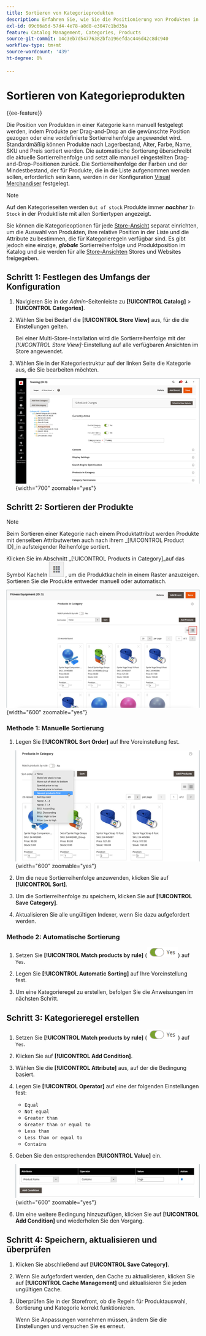 ```yaml
---
title: Sortieren von Kategorieprodukten
description: Erfahren Sie, wie Sie die Positionierung von Produkten in einer Kategorie manuell oder durch Anwenden einer vordefinierten Sortierreihenfolge definieren.
exl-id: 09c66a5d-57d4-4e78-a8d8-e3047c1bd35a
feature: Catalog Management, Categories, Products
source-git-commit: 14c3eb7d54776382bfa196efdac446d42c8dc940
workflow-type: tm+mt
source-wordcount: '439'
ht-degree: 0%

---
```


# Sortieren von Kategorieprodukten

{{ee-feature}}

Die Position von Produkten in einer Kategorie kann manuell festgelegt werden, indem Produkte per Drag-and-Drop an die gewünschte Position gezogen oder eine vordefinierte Sortierreihenfolge angewendet wird. Standardmäßig können Produkte nach Lagerbestand, Alter, Farbe, Name, SKU und Preis sortiert werden. Die automatische Sortierung überschreibt die aktuelle Sortierreihenfolge und setzt alle manuell eingestellten Drag-and-Drop-Positionen zurück. Die Sortierreihenfolge der Farben und der Mindestbestand, der für Produkte, die in die Liste aufgenommen werden sollen, erforderlich sein kann, werden in der Konfiguration [Visual Merchandiser](../configuration-reference/catalog/visual-merchandiser.md) festgelegt.

>[!NOTE]
>
>Auf den Kategorieseiten werden `Out of stock` Produkte immer **_nachher_** `In Stock` in der Produktliste mit allen Sortiertypen angezeigt.

Sie können die Kategorieoptionen für jede [Store-Ansicht](../stores-purchase/stores.md#add-stores) separat einrichten, um die Auswahl von Produkten, ihre relative Position in der Liste und die Attribute zu bestimmen, die für Kategorieregeln verfügbar sind. Es gibt jedoch eine einzige, **_globale_** Sortierreihenfolge und Produktposition im Katalog und sie werden für alle [Store-Ansichten](../stores-purchase/store-views.md) Stores und Websites freigegeben.

## Schritt 1: Festlegen des Umfangs der Konfiguration

1. Navigieren Sie in der _Admin_-Seitenleiste zu **[!UICONTROL Catalog]** > **[!UICONTROL Categories]**.

1. Wählen Sie bei Bedarf die **[!UICONTROL Store View]** aus, für die die Einstellungen gelten.

   Bei einer Multi-Store-Installation wird die Sortierreihenfolge mit der _[!UICONTROL Store View]_-Einstellung auf alle verfügbaren Ansichten im Store angewendet.

1. Wählen Sie in der Kategoriestruktur auf der linken Seite die Kategorie aus, die Sie bearbeiten möchten.

   ![Kategoriestruktur](./assets/category-selected.png){width="700" zoomable="yes"}

## Schritt 2: Sortieren der Produkte

>[!NOTE]
>
>Beim Sortieren einer Kategorie nach einem Produktattribut werden Produkte mit denselben Attributwerten auch nach ihrem _[!UICONTROL Product ID]_in aufsteigender Reihenfolge sortiert.

Klicken Sie im Abschnitt _[!UICONTROL Products in Category]_auf das Symbol Kacheln ![Anzeigen von Kacheln](../assets/icon-view-tiles.png) , um die Produktkacheln in einem Raster anzuzeigen. Sortieren Sie die Produkte entweder manuell oder automatisch.

![Produktkacheln](./assets/category-products-tiles.png){width="600" zoomable="yes"}

### Methode 1: Manuelle Sortierung

1. Legen Sie **[!UICONTROL Sort Order]** auf Ihre Voreinstellung fest.

   ![Sortierreihenfolge](./assets/category-edit-sort-order.png){width="600" zoomable="yes"}

1. Um die neue Sortierreihenfolge anzuwenden, klicken Sie auf **[!UICONTROL Sort]**.

1. Um die Sortierreihenfolge zu speichern, klicken Sie auf **[!UICONTROL Save Category]**.

1. Aktualisieren Sie alle ungültigen Indexer, wenn Sie dazu aufgefordert werden.

### Methode 2: Automatische Sortierung

1. Setzen Sie **[!UICONTROL Match products by rule]** (![Ja ein](../assets/toggle-yes.png)) auf `Yes`.


1. Legen Sie **[!UICONTROL Automatic Sorting]** auf Ihre Voreinstellung fest.

1. Um eine Kategorieregel zu erstellen, befolgen Sie die Anweisungen im nächsten Schritt.

## Schritt 3: Kategorieregel erstellen

1. Setzen Sie **[!UICONTROL Match products by rule]** (![Ja ein](../assets/toggle-yes.png)) auf `Yes`.

1. Klicken Sie auf **[!UICONTROL Add Condition]**.

1. Wählen Sie die **[!UICONTROL Attribute]** aus, auf der die Bedingung basiert.

1. Legen Sie **[!UICONTROL Operator]** auf eine der folgenden Einstellungen fest:

   - `Equal`
   - `Not equal`
   - `Greater than`
   - `Greater than or equal to`
   - `Less than`
   - `Less than or equal to`
   - `Contains`

1. Geben Sie den entsprechenden **[!UICONTROL Value]** ein.

   ![Kategoriebedingung](./assets/category-rule-create.png){width="600" zoomable="yes"}

1. Um eine weitere Bedingung hinzuzufügen, klicken Sie auf **[!UICONTROL Add Condition]** und wiederholen Sie den Vorgang.

## Schritt 4: Speichern, aktualisieren und überprüfen

1. Klicken Sie abschließend auf **[!UICONTROL Save Category]**.

1. Wenn Sie aufgefordert werden, den Cache zu aktualisieren, klicken Sie auf **[!UICONTROL Cache Management]** und aktualisieren Sie jeden ungültigen Cache.

1. Überprüfen Sie in der Storefront, ob die Regeln für Produktauswahl, Sortierung und Kategorie korrekt funktionieren.

   Wenn Sie Anpassungen vornehmen müssen, ändern Sie die Einstellungen und versuchen Sie es erneut.
